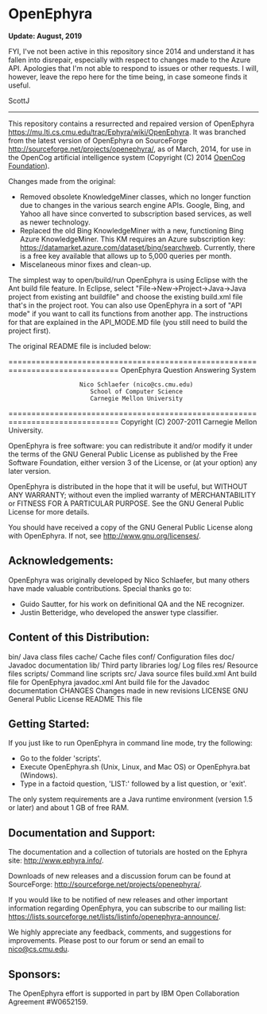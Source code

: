 OpenEphyra
==========

**Update: August, 2019**

FYI, I've not been active in this repository since 2014 and understand it has fallen into disrepair, especially with respect to changes made to the Azure API. Apologies that I'm not able to respond to issues or other requests. I will, however, leave the repo here for the time being, in case someone finds it useful.

ScottJ

_____

This repository contains a resurrected and repaired version of OpenEphyra
<https://mu.lti.cs.cmu.edu/trac/Ephyra/wiki/OpenEphyra>. It was branched
from the latest version of OpenEphyra on SourceForge
<http://sourceforge.net/projects/openephyra/>, as of March, 2014, for use
in the OpenCog artificial intelligence system (Copyright (C) 2014
[OpenCog Foundation](http://www.opencog.org/)).

Changes made from the original:
- Removed obsolete KnowledgeMiner classes, which no longer function due to
changes in the various search engine APIs. Google, Bing, and Yahoo all have
since converted to subscription based services, as well as newer technology.
- Replaced the old Bing KnowledgeMiner with a new, functioning Bing Azure
KnowledgeMiner. This KM requires an Azure subscription key:
https://datamarket.azure.com/dataset/bing/searchweb. Currently, there is
a free key available that allows up to 5,000 queries per month.
- Miscelaneous minor fixes and clean-up.

The simplest way to open/build/run OpenEphyra is using Eclipse with the Ant build file feature. In Eclipse, select "File->New->Project->Java->Java project from existing ant buildfile" and choose the existing build.xml file that's in the project root. You can also use OpenEphyra in a sort of "API mode" if you want to call its functions from another app. The instructions for that are explained in the API_MODE.MD file (you still need to build the project first).

The original README file is included below:

==============================================================================
                      OpenEphyra Question Answering System

                        Nico Schlaefer (nico@cs.cmu.edu)
                           School of Computer Science
                           Carnegie Mellon University
==============================================================================
Copyright (C) 2007-2011 Carnegie Mellon University.

OpenEphyra is free software: you can redistribute it and/or modify it under the
terms of the GNU General Public License as published by the Free Software
Foundation, either version 3 of the License, or (at your option) any later
version.

OpenEphyra is distributed in the hope that it will be useful, but WITHOUT ANY
WARRANTY; without even the implied warranty of MERCHANTABILITY or FITNESS FOR A
PARTICULAR PURPOSE. See the GNU General Public License for more details.

You should have received a copy of the GNU General Public License along with
OpenEphyra. If not, see <http://www.gnu.org/licenses/>.

Acknowledgements:
-----------------

OpenEphyra was originally developed by Nico Schlaefer, but many others have made
valuable contributions. Special thanks go to:

- Guido Sautter, for his work on definitional QA and the NE recognizer.
- Justin Betteridge, who developed the answer type classifier.

Content of this Distribution:
-----------------------------

bin/           Java class files
cache/         Cache files
conf/          Configuration files
doc/           Javadoc documentation
lib/           Third party libraries
log/           Log files
res/           Resource files
scripts/       Command line scripts
src/           Java source files
build.xml      Ant build file for OpenEphyra
javadoc.xml    Ant build file for the Javadoc documentation
CHANGES        Changes made in new revisions
LICENSE        GNU General Public License
README         This file

Getting Started:
----------------

If you just like to run OpenEphyra in command line mode, try the following:

- Go to the folder 'scripts'.
- Execute OpenEphyra.sh (Unix, Linux, and Mac OS) or OpenEphyra.bat (Windows).
- Type in a factoid question, 'LIST:' followed by a list question, or 'exit'.

The only system requirements are a Java runtime environment (version 1.5 or
later) and about 1 GB of free RAM.

Documentation and Support:
--------------------------

The documentation and a collection of tutorials are hosted on the Ephyra site:
<http://www.ephyra.info/>.

Downloads of new releases and a discussion forum can be found at SourceForge:
<http://sourceforge.net/projects/openephyra/>.

If you would like to be notified of new releases and other important information
regarding OpenEphyra, you can subscribe to our mailing list:
<https://lists.sourceforge.net/lists/listinfo/openephyra-announce/>.

We highly appreciate any feedback, comments, and suggestions for improvements.
Please post to our forum or send an email to nico@cs.cmu.edu.

Sponsors:
---------

The OpenEphyra effort is supported in part by IBM Open Collaboration Agreement #W0652159.
